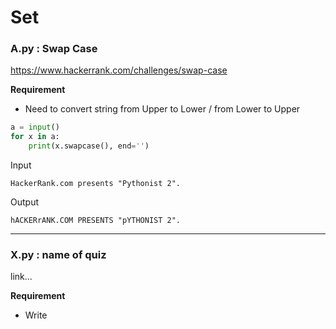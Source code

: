 # Set

### A.py : Swap Case

https://www.hackerrank.com/challenges/swap-case


__Requirement__

* Need to convert string from Upper to Lower / from Lower to Upper

```python
a = input()
for x in a:
    print(x.swapcase(), end='')
```
Input
```
HackerRank.com presents "Pythonist 2".
```

Output
```
hACKERrANK.COM PRESENTS "pYTHONIST 2".
```


---
### X.py : name of quiz

link...

__Requirement__

* Write 

```python

```
